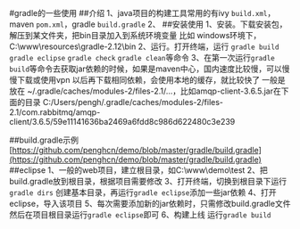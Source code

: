 #gradle的一些使用
##介绍
1、java项目的构建工具常用的有ivy `build.xml`，maven `pom.xml`，gradle `build.gradle`
2、
##安装使用
1、安装。下载安装包，解压到某文件夹，把bin目录加入到系统环境变量
    比如 windows环境下，C:\www\resources\gradle-2.12\bin
2、运行。打开终端，运行 `gradle build` `gradle eclipse` `gradle check` `gradle clean`等命令
3、在第一次运行`gradle build`等命令去获取jar依赖的时候，如果是maven中心，国内速度比较慢，可以慢慢下载或使用vpn
以后再下载相同依赖，会使用本地的缓存，就比较快了
一般是放在 ~/.gradle/caches/modules-2/files-2.1/...，比如amqp-client-3.6.5.jar在下面的目录
C:/Users/pengh/.gradle/caches/modules-2/files-2.1/com.rabbitmq/amqp-client/3.6.5/59e11141636ba2469a6fdd8c986d622480c3e239

##build.gradle示例
    [https://github.com/penghcn/demo/blob/master/gradle/build.gradle](https://github.com/penghcn/demo/blob/master/gradle/build.gradle)    
##eclipse
1、一般的web项目，建立根目录，如C:\www\demo\test
2、把build.gradle放到根目录，根据项目需要修改
3、打开终端，切换到根目录下运行 `gradle dirs` 创建基本目录，再运行`gradle eclipse`添加一些jar依赖
4、打开eclipse，导入该项目
5、每次需要添加新的jar依赖时，只需修改build.gradle文件然后在项目根目录运行`gradle eclipse`即可
6、构建上线 运行`gradle build`

